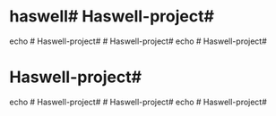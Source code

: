# haswell# Haswell-project#
echo # Haswell-project# # Haswell-project#
echo # Haswell-project#
# Haswell-project#
echo # Haswell-project# # Haswell-project#
echo # Haswell-project#
